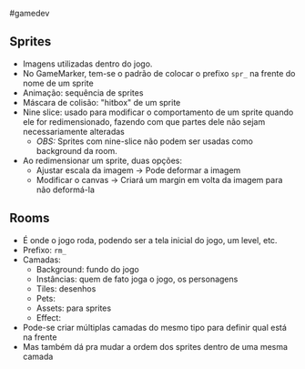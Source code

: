 #gamedev

## Sprites
- Imagens utilizadas dentro do jogo.
- No GameMarker, tem-se o padrão de colocar o prefixo `spr_` na frente do nome de um sprite
- Animação: sequência de sprites
- Máscara de colisão: "hitbox" de um sprite
- Nine slice: usado para modificar o comportamento de um sprite quando ele for redimensionado, fazendo com que partes dele não sejam necessariamente alteradas
	- *OBS:* Sprites com nine-slice não podem ser usadas como background da room.
- Ao redimensionar um sprite, duas opções:
	- Ajustar escala da imagem -> Pode deformar a imagem
	- Modificar o canvas -> Criará um margin em volta da imagem para não deformá-la

## Rooms
- É onde o jogo roda, podendo ser a tela inicial do jogo, um level, etc.
- Prefixo: `rm_`
- Camadas:
	- Background: fundo do jogo
	- Instâncias: quem de fato joga o jogo, os personagens
	- Tiles:  desenhos
	- Pets:
	- Assets: para sprites
	- Effect:
- Pode-se criar múltiplas camadas do mesmo tipo para definir qual está na frente
- Mas também dá pra mudar a ordem dos sprites dentro de uma mesma camada
